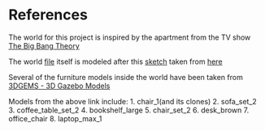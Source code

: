 # References

The world for this project is inspired by the apartment from the TV show [The Big Bang Theory](https://en.wikipedia.org/wiki/The_Big_Bang_Theory)

The world [file](my_robot/worlds/bbt.world) itself is modeled after this [sketch](https://squareclockdata.s3-eu-west-1.amazonaws.com/wp-content/uploads/2014/09/The-Big-Bang-Theory-sheldon-leonard-appartement.jpg) taken from [here](https://home.by.me/blog/the-big-bang-theory-apartment-in-3d)

Several of the furniture models inside the world have been taken from [3DGEMS - 3D Gazebo Models](http://data.nvision2.eecs.yorku.ca/3DGEMS/)

Models from the above link include:
    1. chair_1(and its clones)
    2. sofa_set_2
    3. coffee_table_set_2
    4. bookshelf_large
    5. chair_set_2
    6. desk_brown
    7. office_chair
    8. laptop_max_1